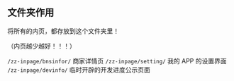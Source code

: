 ## 文件夹作用

将所有的内页，都存放到这个文件夹里！

（内页越少越好！！！）

`/zz-inpage/bnsinfor/`          商家详情页
`/zz-inpage/setting/`           我的 APP 的设置界面
`/zz-inpage/devinfo/`           临时开辟的开发进度公示页面